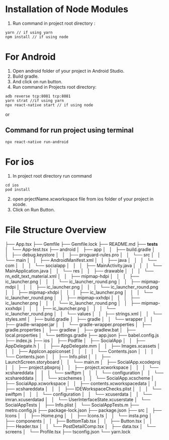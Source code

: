 # Installation of Node Modules
1) Run command in project root directory :

```
yarn // if using yarn
npm install // if using node

```

# For Android
1) Open android folder of your project in Android Studio.
2) Build gradle.
3) And click on run button.
4) Run command in Projects root directory:
```
adb reverse tcp:8081 tcp:8081
yarn strat //if using yarn
npx react-native start // if using node
```


or

## Command for run project using terminal
```
npx react-native run-android

```
# For ios
1) In project root directory run command
```
cd ios
pod install
```
2) open prjectName.xcworkspace file from ios folder of your project in xcode.
3) Click on Run Button.

# File Structure Overview

├── App.tsx
├── Gemfile
├── Gemfile.lock
├── README.md
├── __tests__
│   └── App-test.tsx
├── android
│   ├── app
│   │   ├── build.gradle
│   │   ├── debug.keystore
│   │   ├── proguard-rules.pro
│   │   └── src
│   │       └── main
│   │           ├── AndroidManifest.xml
│   │           ├── java
│   │           │   └── com
│   │           │       └── socialapp
│   │           │           ├── MainActivity.java
│   │           │           └── MainApplication.java
│   │           └── res
│   │               ├── drawable
│   │               │   └── rn_edit_text_material.xml
│   │               ├── mipmap-hdpi
│   │               │   ├── ic_launcher.png
│   │               │   └── ic_launcher_round.png
│   │               ├── mipmap-mdpi
│   │               │   ├── ic_launcher.png
│   │               │   └── ic_launcher_round.png
│   │               ├── mipmap-xhdpi
│   │               │   ├── ic_launcher.png
│   │               │   └── ic_launcher_round.png
│   │               ├── mipmap-xxhdpi
│   │               │   ├── ic_launcher.png
│   │               │   └── ic_launcher_round.png
│   │               ├── mipmap-xxxhdpi
│   │               │   ├── ic_launcher.png
│   │               │   └── ic_launcher_round.png
│   │               └── values
│   │                   ├── strings.xml
│   │                   └── styles.xml
│   ├── build.gradle
│   ├── gradle
│   │   └── wrapper
│   │       ├── gradle-wrapper.jar
│   │       └── gradle-wrapper.properties
│   ├── gradle.properties
│   ├── gradlew
│   ├── gradlew.bat
│   ├── local.properties
│   └── settings.gradle
├── app.json
├── babel.config.js
├── index.js
├── ios
│   ├── Podfile
│   ├── SocialApp
│   │   ├── AppDelegate.h
│   │   ├── AppDelegate.mm
│   │   ├── Images.xcassets
│   │   │   ├── AppIcon.appiconset
│   │   │   │   └── Contents.json
│   │   │   └── Contents.json
│   │   ├── Info.plist
│   │   ├── LaunchScreen.storyboard
│   │   └── main.m
│   ├── SocialApp.xcodeproj
│   │   ├── project.pbxproj
│   │   ├── project.xcworkspace
│   │   │   └── xcshareddata
│   │   │       └── swiftpm
│   │   │           └── configuration
│   │   └── xcshareddata
│   │       └── xcschemes
│   │           └── SocialApp.xcscheme
│   ├── SocialApp.xcworkspace
│   │   ├── contents.xcworkspacedata
│   │   ├── xcshareddata
│   │   │   ├── IDEWorkspaceChecks.plist
│   │   │   └── swiftpm
│   │   │       └── configuration
│   │   └── xcuserdata
│   │       └── imran.xcuserdatad
│   │           └── UserInterfaceState.xcuserstate
│   └── SocialAppTests
│       ├── Info.plist
│       └── SocialAppTests.m
├── metro.config.js
├── package-lock.json
├── package.json
├── src 
│   ├── Icons
│   │   ├── Home.png
│   │   ├── Icons.ts
│   │   └── insta.png
│   ├── components
│   │   ├── BottomTab.tsx
│   │   ├── Button.tsx
│   │   ├── Header.tsx
│   │   └── PostDetailComp.tsx
│   ├── data.tsx
│   └── screens
│       └── Profile.tsx
├── tsconfig.json
└── yarn.lock
